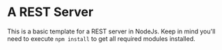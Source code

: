 # A REST Server

This is a basic template for a REST server in NodeJs. Keep in mind you'll need to execute ```npm install``` to get all required
modules installed.